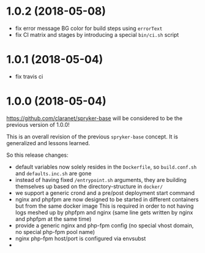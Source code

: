 

# 1.0.2 (2018-05-08)

* fix error message BG color for build steps using `errorText`
* fix CI matrix and stages by introducing a special `bin/ci.sh` script


# 1.0.1 (2018-05-04)

* fix travis ci


# 1.0.0 (2018-05-04)

https://github.com/claranet/spryker-base will be considered to be the previous version of 1.0.0!

This is an overall revision of the previous `spryker-base` concept. It is generalized and lessons learned.

So this release changes:

* default variables now solely resides in the `Dockerfile`, so `build.conf.sh` and `defaults.inc.sh` are gone
* instead of having fixed `/entrypoint.sh` arguments, they are building themselves up based on the
  directory-structure in `docker/`
* we support a generic crond and a pre/post deployment start command
* nginx and phpfpm are now designed to be started in different containers but from the same docker image
  This is required in order to not having logs meshed up by phpfpm and nginx (same line gets written by
  nginx and phpfpm at the same time)
* provide a generic nginx and php-fpm config (no special vhost domain, no special php-fpm pool name)
* nginx php-fpm host/port is configured via envsubst
* 

